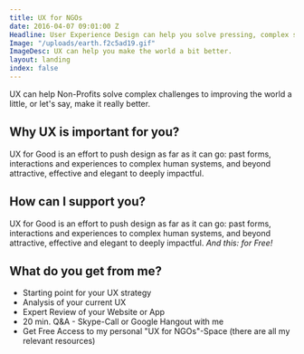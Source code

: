 ```yaml
---
title: UX for NGOs
date: 2016-04-07 09:01:00 Z
Headline: User Experience Design can help you solve pressing, complex social challenges.
Image: "/uploads/earth.f2c5ad19.gif"
ImageDesc: UX can help you make the world a bit better.
layout: landing
index: false
---
```


UX can help Non-Profits solve complex challenges to improving the world a little, or let's say, make it really better.

## Why UX is important for you?
UX for Good is an effort to push design as far as it can go: past forms, interactions and experiences to complex human systems, and beyond attractive, effective and elegant to deeply impactful.

## How can I support you?
UX for Good is an effort to push design as far as it can go: past forms, interactions and experiences to complex human systems, and beyond attractive, effective and elegant to deeply impactful. *And this: for Free!*

## What do you get from me?
- Starting point for your UX strategy
- Analysis of your current UX
- Expert Review of your Website or App
- 20 min. Q&A - Skype-Call or Google Hangout with me
- Get Free Access to my personal "UX for NGOs"-Space (there are all my relevant resources)
